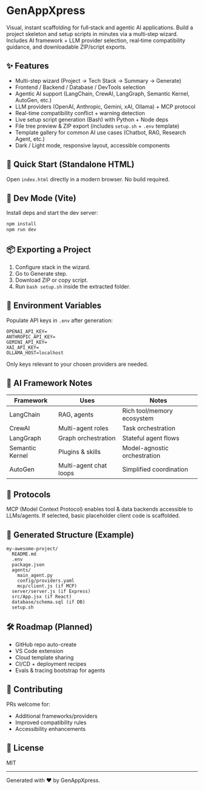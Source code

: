 # GenAppXpress

Visual, instant scaffolding for full‑stack and agentic AI applications. Build a project skeleton and setup scripts in minutes via a multi‑step wizard. Includes AI framework + LLM provider selection, real‑time compatibility guidance, and downloadable ZIP/script exports.

## ✨ Features
- Multi-step wizard (Project → Tech Stack → Summary → Generate)
- Frontend / Backend / Database / DevTools selection
- Agentic AI support (LangChain, CrewAI, LangGraph, Semantic Kernel, AutoGen, etc.)
- LLM providers (OpenAI, Anthropic, Gemini, xAI, Ollama) + MCP protocol
- Real-time compatibility conflict + warning detection
- Live setup script generation (Bash) with Python + Node deps
- File tree preview & ZIP export (includes `setup.sh` + `.env` template)
- Template gallery for common AI use cases (Chatbot, RAG, Research Agent, etc.)
- Dark / Light mode, responsive layout, accessible components

## 🚀 Quick Start (Standalone HTML)
Open `index.html` directly in a modern browser. No build required.

## 🧪 Dev Mode (Vite)
Install deps and start the dev server:

```bash
npm install
npm run dev
```

## 📦 Exporting a Project
1. Configure stack in the wizard.
2. Go to Generate step.
3. Download ZIP or copy script.
4. Run `bash setup.sh` inside the extracted folder.

## 🔐 Environment Variables
Populate API keys in `.env` after generation:
```
OPENAI_API_KEY=
ANTHROPIC_API_KEY=
GEMINI_API_KEY=
XAI_API_KEY=
OLLAMA_HOST=localhost
```
Only keys relevant to your chosen providers are needed.

## 🧠 AI Framework Notes
| Framework | Uses | Notes |
|-----------|------|-------|
| LangChain | RAG, agents | Rich tool/memory ecosystem |
| CrewAI | Multi-agent roles | Task orchestration |
| LangGraph | Graph orchestration | Stateful agent flows |
| Semantic Kernel | Plugins & skills | Model-agnostic orchestration |
| AutoGen | Multi-agent chat loops | Simplified coordination |

## 🔌 Protocols
MCP (Model Context Protocol) enables tool & data backends accessible to LLMs/agents. If selected, basic placeholder client code is scaffolded.

## 📁 Generated Structure (Example)
```
my-awesome-project/
  README.md
  .env
  package.json
  agents/
    main_agent.py
    config/providers.yaml
    mcp/client.js (if MCP)
  server/server.js (if Express)
  src/App.jsx (if React)
  database/schema.sql (if DB)
  setup.sh
```

## 🛠 Roadmap (Planned)
- GitHub repo auto-create
- VS Code extension
- Cloud template sharing
- CI/CD + deployment recipes
- Evals & tracing bootstrap for agents

## 🤝 Contributing
PRs welcome for:
- Additional frameworks/providers
- Improved compatibility rules
- Accessibility enhancements

## 📄 License
MIT

---
Generated with ❤️ by GenAppXpress.
